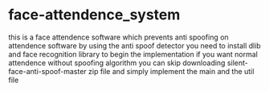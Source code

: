 # face-attendence_system
this is a face attendence software which prevents anti spoofing on attendence software by using the anti spoof detector 
you need to install dlib and face recognition library to begin the implementation 
if you want normal attendence without spoofing algorithm you can skip downloading silent-face-anti-spoof-master zip file and simply implement the main and the util file
